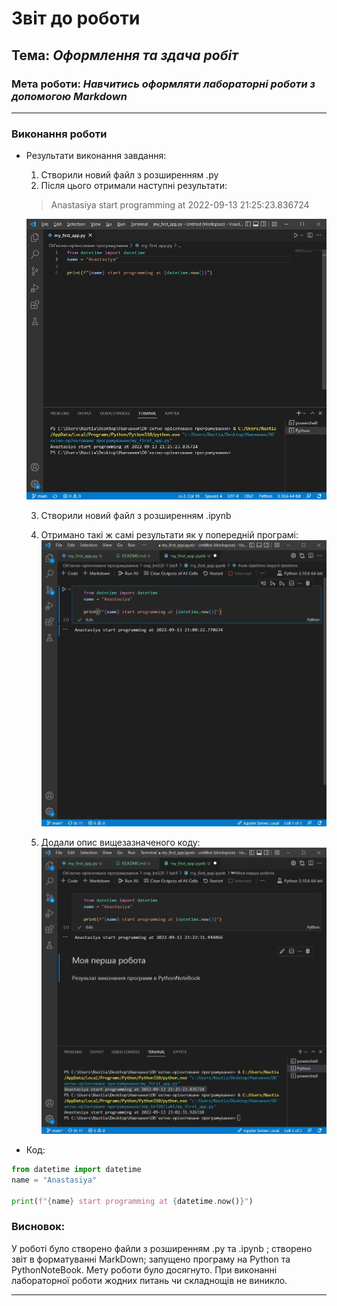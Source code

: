 # Звіт до роботи
## Тема: _Оформлення та здача робіт_
### Мета роботи: _Навчитись оформляти лабораторні роботи з допомогою Markdown_
---
### Виконання роботи
- Результати виконання завдання:
    1. Cтворили новий файл з розширенням .py
    1. Після цього отримали наступні результати:
    > Anastasiya start programming at 2022-09-13 21:25:23.836724
    
     ![alt text](https://github.com/anastasiakohut/oop_kn320/raw/main/lab1/screenshots/screenshot1.jpg "Результат виконання програми")


    3. Створили новий файл з розширенням .ipynb
    1. Отримано такі ж самі результати як у попередній програмі:
    ![alt text](https://github.com/anastasiakohut/oop_kn320/raw/main/lab1/screenshots/screenshot2.jpg "Результат виконання програми")

    5. Додали опис вищезазначеного коду:
    ![alt text](https://github.com/anastasiakohut/oop_kn320/raw/main/lab1/screenshots/screenshot3.jpg "Результат виконання програми")

- Код:
```python
from datetime import datetime
name = "Anastasiya"

print(f"{name} start programming at {datetime.now()}")
```


### Висновок: 
У роботі було створено файли з розширенням .py та .ipynb ; створено звіт в форматуванні MarkDown; запущено програму на Python та PythonNoteBook. Мету роботи було досягнуто. При виконанні лабораторної роботи жодних питань чи складнощів не виникло. 

---